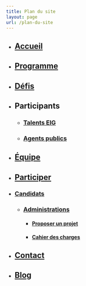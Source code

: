```yaml
---
title: Plan du site
layout: page
url: /plan-du-site
---
```

<!-- We add the class "no-li-dot" to hide li dots for this specific page -->
<div class="a11y_no-li-dot">

* ## [Accueil](https://eig.etalab.gouv.fr/)

* ## [Programme](https://eig.etalab.gouv.fr/programme/)

* ## [Défis](https://eig.etalab.gouv.fr/defis/)

* ## Participants

    * ### [Talents EIG](https://eig.etalab.gouv.fr/talents/)
    * ### [Agents publics](https://eig.etalab.gouv.fr/agents/)

* ## [Équipe](https://eig.etalab.gouv.fr/equipe/)

* ## [Participer](https://eig.etalab.gouv.fr/participer/)

* ### [Candidats](https://eig.etalab.gouv.fr/participer/candidats/)

    * ### [Administrations](https://eig.etalab.gouv.fr/participer/administrations/)
        * #### [Proposer un projet](https://eig.etalab.gouv.fr/participer/administrations/proposer/)
        * #### [Cahier des charges](https://eig.etalab.gouv.fr/img/aap-eig6-cahier-des-charges.pdf)

* ## [Contact](https://eig.etalab.gouv.fr/contact/)

* ## [Blog](https://eig.etalab.gouv.fr/blog/)

</div>